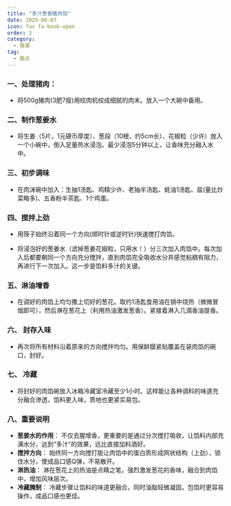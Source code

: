 ```yaml
---
title: "多汁葱香猪肉馅"
date: 2025-06-07
icon: fas fa-book-open
order: 2
category:
  - 食谱
tag:
  - 面点
---
```


### 一、处理猪肉： 

* 将500g猪肉(3肥7瘦)用绞肉机绞成细腻的肉末。放入一个大碗中备用。

### 二、制作葱姜水

* 将生姜（5片，1元硬币厚度）、葱段（10根，约5cm长）、花椒粒（少许）放入一个小碗中，倒入足量热水浸泡。最少浸泡5分钟以上，让香味充分融入水中。

### 三、初步调味

* 在肉沫碗中加入：生抽1汤匙、鸡精少许、老抽半汤匙、蚝油1汤匙、盐(量比炒菜略多)、五香粉半茶匙、1个鸡蛋。

### 四、搅拌上劲

* 用筷子始终沿着同一个方向(顺时针或逆时针)快速搅打肉馅。

* 将浸泡好的葱姜水（滤掉葱姜花椒粒，只用水！）分三次加入肉馅中。每次加入后都要朝同一个方向充分搅拌，直到肉馅完全吸收水分并感觉粘稠有阻力，再进行下一次加入。这一步是馅料多汁的关键。

### 五、淋油增香

* 在调好的肉馅上均匀撒上切好的葱花。取约1汤匙食用油在锅中烧热（微微冒烟即可），然后淋在葱花上（利用热油激发葱香）。紧接着淋入几滴香油提香。

### 六、 封存入味

* 再次将所有材料沿着原来的方向搅拌均匀。用保鲜膜紧贴覆盖在装肉馅的碗口，封好。
### 七、 冷藏

* 将封好的肉馅碗放入冰箱冷藏室冷藏至少1小时。这样能让各种调料的味道充分融合渗透，馅料更入味，质地也更紧实易包。

### 八、重要说明

* **葱姜水的作用**： 不仅去腥增香，更重要的是通过分次搅打吸收，让馅料内部充满水分，达到“多汁”的效果，远比直接加料酒好。
* **搅拌方向**： 始终同一方向搅打能让肉馅中的蛋白质形成网状结构（上劲），锁住水分，使成品口感Q弹，不易散开。
* **淋热油**： 淋在葱花上的热油是点睛之笔，强烈激发葱花的香味，融合到肉馅中，增加风味层次。
* **冷藏腌制**： 冷藏步骤让馅料的味道更融合，同时油脂轻微凝固，包馅时更容易操作，成品口感也更佳。
